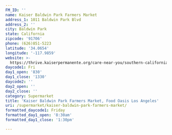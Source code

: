 ```yaml
---
FM_ID: ''
name: Kaiser Baldwin Park Farmers Market
address_1: 1011 Baldwin Park Blvd
address_2: ''
city: Baldwin Park
state: California
zipcode: '91706'
phone: (626)851-5223
latitude: '34.0654'
longitude: '-117.9859'
website: >-
  https://thrive.kaiserpermanente.org/care-near-you/southern-california/baldwin-park/shc_calendar_event/farmers-market-6/
daycode1: Fri
day1_open: '830'
day1_close: '1330'
daycode2: ''
day2_open: ''
day2_close: ''
category: Supermarket
title: 'Kaiser Baldwin Park Farmers Market, Food Oasis Los Angeles'
uri: /supermarket/kaiser-baldwin-park-farmers-market/
formatted_daycode1: Friday
formatted_day1_open: '8:30am'
formatted_day1_close: '1:30pm'

---
```

